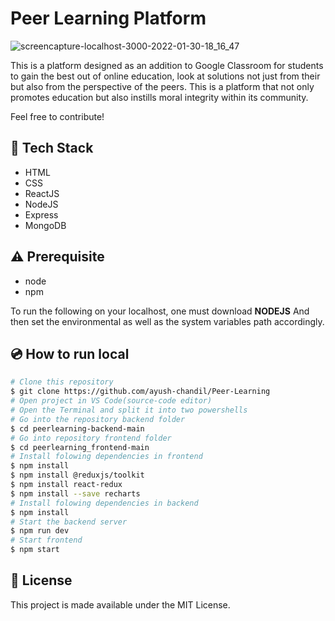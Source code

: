 # Peer Learning Platform

![screencapture-localhost-3000-2022-01-30-18_16_47](https://user-images.githubusercontent.com/74442358/151700247-299c56c2-52e1-43ca-bb6f-1fe9b3d0926f.png)

This is a platform designed as an addition to Google Classroom for students to gain the best out of online education, look at solutions not just from their but also from the perspective of the peers. This is a platform that not only promotes education but also instills moral integrity within its community.

Feel free to contribute!



## :rocket: Tech Stack

- HTML
- CSS
- ReactJS
- NodeJS
- Express
- MongoDB


## :warning: Prerequisite

- node
- npm

To run the following on your localhost, one must download  **NODEJS** And then set the environmental as well as the system variables path accordingly.


## :cd: How to run local

```bash
# Clone this repository
$ git clone https://github.com/ayush-chandil/Peer-Learning 
# Open project in VS Code(source-code editor)
# Open the Terminal and split it into two powershells
# Go into the repository backend folder
$ cd peerlearning-backend-main
# Go into repository frontend folder
$ cd peerlearning_frontend-main
# Install folowing dependencies in frontend 
$ npm install
$ npm install @reduxjs/toolkit
$ npm install react-redux
$ npm install --save recharts
# Install folowing dependencies in backend
$ npm install
# Start the backend server
$ npm run dev
# Start frontend 
$ npm start

```
## :memo: License

This project is made available under the MIT License.
